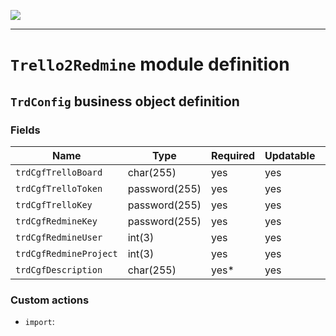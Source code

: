 <!--
 ___ _            _ _    _ _    __
/ __(_)_ __  _ __| (_)__(_) |_ /_/
\__ \ | '  \| '_ \ | / _| |  _/ -_)
|___/_|_|_|_| .__/_|_\__|_|\__\___|
            |_| 
-->
![](https://docs.simplicite.io//logos/logo250.png)
* * *

`Trello2Redmine` module definition
==================================



`TrdConfig` business object definition
--------------------------------------



### Fields

| Name                                                         | Type                                     | Required | Updatable | Personal | Description                                                                      | 
| ------------------------------------------------------------ | ---------------------------------------- | -------- | --------- | -------- | -------------------------------------------------------------------------------- |
| `trdCgfTrelloBoard`                                          | char(255)                                | yes      | yes       |          | -                                                                                |
| `trdCgfTrelloToken`                                          | password(255)                            | yes      | yes       |          | -                                                                                |
| `trdCgfTrelloKey`                                            | password(255)                            | yes      | yes       |          | -                                                                                |
| `trdCgfRedmineKey`                                           | password(255)                            | yes      | yes       |          | -                                                                                |
| `trdCgfRedmineUser`                                          | int(3)                                   | yes      | yes       |          | -                                                                                |
| `trdCgfRedmineProject`                                       | int(3)                                   | yes      | yes       |          | -                                                                                |
| `trdCgfDescription`                                          | char(255)                                | yes*     | yes       |          | -                                                                                |

### Custom actions

* `import`: 

